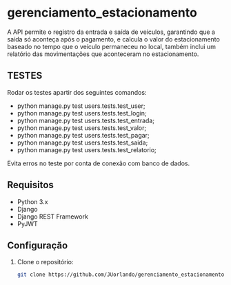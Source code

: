 # gerenciamento_estacionamento

A API permite o registro da entrada e saída de veículos, garantindo que a saída só aconteça após o pagamento, e calcula o valor do estacionamento baseado no tempo que o veículo permaneceu no local, também inclui um relatório das movimentações que aconteceram no estacionamento.

## TESTES

Rodar os testes apartir dos seguintes comandos:

- python manage.py test users.tests.test_user;
- python manage.py test users.tests.test_login;
- python manage.py test users.tests.test_entrada;
- python manage.py test users.tests.test_valor;
- python manage.py test users.tests.test_pagar;
- python manage.py test users.tests.test_saida;
- python manage.py test users.tests.test_relatorio;

Evita erros no teste por conta de conexão com banco de dados.

## Requisitos

- Python 3.x
- Django
- Django REST Framework
- PyJWT

## Configuração

1. Clone o repositório:
   ```bash
   git clone https://github.com/JUorlando/gerenciamento_estacionamento.git
